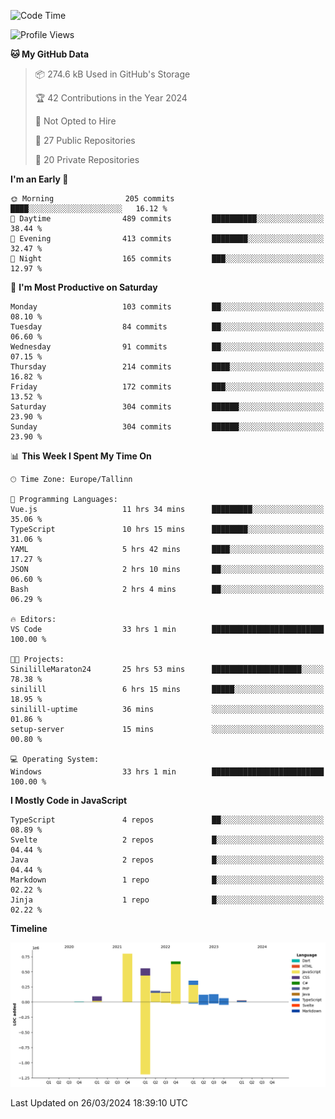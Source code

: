 <!--START_SECTION:waka-->
![Code Time](http://img.shields.io/badge/Code%20Time-748%20hrs%209%20mins-blue)

![Profile Views](http://img.shields.io/badge/Profile%20Views-8-blue)

**🐱 My GitHub Data** 

> 📦 274.6 kB Used in GitHub's Storage 
 > 
> 🏆 42 Contributions in the Year 2024
 > 
> 🚫 Not Opted to Hire
 > 
> 📜 27 Public Repositories 
 > 
> 🔑 20 Private Repositories 
 > 
**I'm an Early 🐤** 

```text
🌞 Morning                205 commits         ████░░░░░░░░░░░░░░░░░░░░░   16.12 % 
🌆 Daytime                489 commits         ██████████░░░░░░░░░░░░░░░   38.44 % 
🌃 Evening                413 commits         ████████░░░░░░░░░░░░░░░░░   32.47 % 
🌙 Night                  165 commits         ███░░░░░░░░░░░░░░░░░░░░░░   12.97 % 
```
📅 **I'm Most Productive on Saturday** 

```text
Monday                   103 commits         ██░░░░░░░░░░░░░░░░░░░░░░░   08.10 % 
Tuesday                  84 commits          ██░░░░░░░░░░░░░░░░░░░░░░░   06.60 % 
Wednesday                91 commits          ██░░░░░░░░░░░░░░░░░░░░░░░   07.15 % 
Thursday                 214 commits         ████░░░░░░░░░░░░░░░░░░░░░   16.82 % 
Friday                   172 commits         ███░░░░░░░░░░░░░░░░░░░░░░   13.52 % 
Saturday                 304 commits         ██████░░░░░░░░░░░░░░░░░░░   23.90 % 
Sunday                   304 commits         ██████░░░░░░░░░░░░░░░░░░░   23.90 % 
```


📊 **This Week I Spent My Time On** 

```text
🕑︎ Time Zone: Europe/Tallinn

💬 Programming Languages: 
Vue.js                   11 hrs 34 mins      █████████░░░░░░░░░░░░░░░░   35.06 % 
TypeScript               10 hrs 15 mins      ████████░░░░░░░░░░░░░░░░░   31.06 % 
YAML                     5 hrs 42 mins       ████░░░░░░░░░░░░░░░░░░░░░   17.27 % 
JSON                     2 hrs 10 mins       ██░░░░░░░░░░░░░░░░░░░░░░░   06.60 % 
Bash                     2 hrs 4 mins        ██░░░░░░░░░░░░░░░░░░░░░░░   06.29 % 

🔥 Editors: 
VS Code                  33 hrs 1 min        █████████████████████████   100.00 % 

🐱‍💻 Projects: 
SinililleMaraton24       25 hrs 53 mins      ████████████████████░░░░░   78.38 % 
sinilill                 6 hrs 15 mins       █████░░░░░░░░░░░░░░░░░░░░   18.95 % 
sinilill-uptime          36 mins             ░░░░░░░░░░░░░░░░░░░░░░░░░   01.86 % 
setup-server             15 mins             ░░░░░░░░░░░░░░░░░░░░░░░░░   00.80 % 

💻 Operating System: 
Windows                  33 hrs 1 min        █████████████████████████   100.00 % 
```

**I Mostly Code in JavaScript** 

```text
TypeScript               4 repos             ██░░░░░░░░░░░░░░░░░░░░░░░   08.89 % 
Svelte                   2 repos             █░░░░░░░░░░░░░░░░░░░░░░░░   04.44 % 
Java                     2 repos             █░░░░░░░░░░░░░░░░░░░░░░░░   04.44 % 
Markdown                 1 repo              █░░░░░░░░░░░░░░░░░░░░░░░░   02.22 % 
Jinja                    1 repo              █░░░░░░░░░░░░░░░░░░░░░░░░   02.22 % 
```



**Timeline**

![Lines of Code chart](https://raw.githubusercontent.com/Piilu/Piilu/main/assets/bar_graph.png)


 Last Updated on 26/03/2024 18:39:10 UTC
<!--END_SECTION:waka-->